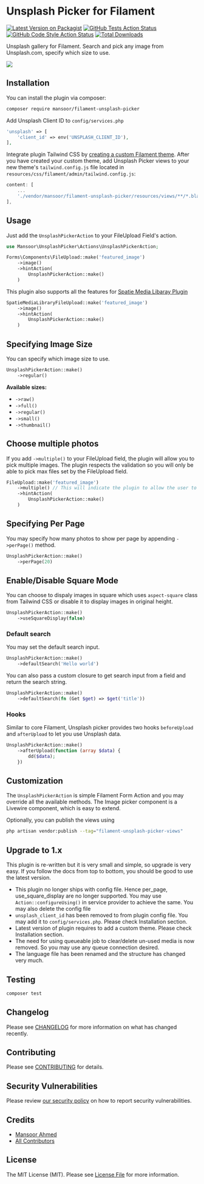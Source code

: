 # Unsplash Picker for Filament

[![Latest Version on Packagist](https://img.shields.io/packagist/v/mansoor/filament-unsplash-picker.svg?style=flat-square)](https://packagist.org/packages/mansoor/filament-unsplash-picker)
[![GitHub Tests Action Status](https://img.shields.io/github/actions/workflow/status/mansoor/filament-unsplash-picker/run-tests.yml?branch=main&label=tests&style=flat-square)](https://github.com/mansoor/filament-unsplash-picker/actions?query=workflow%3Arun-tests+branch%3Amain)
[![GitHub Code Style Action Status](https://img.shields.io/github/actions/workflow/status/mansoor/filament-unsplash-picker/fix-php-code-styling.yml?branch=main&label=code%20style&style=flat-square)](https://github.com/mansoor/filament-unsplash-picker/actions?query=workflow%3A"Fix+PHP+code+styling"+branch%3Amain)
[![Total Downloads](https://img.shields.io/packagist/dt/mansoor/filament-unsplash-picker.svg?style=flat-square)](https://packagist.org/packages/mansoor/filament-unsplash-picker)

Unsplash gallery for Filament. Search and pick any image from Unsplash.com, specify which size to use.

![](./screenshot.jpg)

## Installation

You can install the plugin via composer:

```bash
composer require mansoor/filament-unsplash-picker
```

Add Unsplash Client ID to `config/services.php`

```php
'unsplash' => [
    'client_id' => env('UNSPLASH_CLIENT_ID'),
],
```

Integrate plugin Tailwind CSS by [creating a custom Filament theme](https://filamentphp.com/docs/3.x/panels/themes#creating-a-custom-theme). After you have created your custom theme, add Unsplash Picker views to your new theme's `tailwind.config.js` file located in `resources/css/filament/admin/tailwind.config.js`:

```js
content: [
    ...
    './vendor/mansoor/filament-unsplash-picker/resources/views/**/*.blade.php',
],
```

## Usage

Just add the `UnsplashPickerAction` to your FileUpload Field's action.

```php
use Mansoor\UnsplashPicker\Actions\UnsplashPickerAction;

Forms\Components\FileUpload::make('featured_image')
    ->image()
    ->hintAction(
        UnsplashPickerAction::make()
    )
```

This plugin also supports all the features for [Spatie Media Libaray Plugin](https://filamentphp.com/plugins/filament-spatie-media-library)

```php
SpatieMediaLibraryFileUpload::make('featured_image')
    ->image()
    ->hintAction(
        UnsplashPickerAction::make()
    )
```

## Specifying Image Size

You can specify which image size to use.

```php
UnsplashPickerAction::make()
    ->regular()
```

**Available sizes:**

-   `->raw()`
-   `->full()`
-   `->regular()`
-   `->small()`
-   `->thumbnail()`

## Choose multiple photos

If you add `->multiple()` to your FileUpload field, the plugin will allow you to pick multiple images. The plugin respects the validation so you will only be able to pick max files set by the FileUpload field.

```php
FileUpload::make('featured_image')
    ->multiple() // This will indicate the plugin to allow the user to pick multiple files
    ->hintAction(
        UnsplashPickerAction::make()
    )
```

## Specifying Per Page

You may specify how many photos to show per page by appending `->perPage()` method.

```php
UnsplashPickerAction::make()
    ->perPage(20)
```

## Enable/Disable Square Mode

You can choose to dispaly images in square which uses `aspect-square` class from Tailwind CSS or disable it to display images in original height.

```php
UnsplashPickerAction::make()
    ->useSquareDisplay(false)
```

### Default search

You may set the default search input.

```php
UnsplashPickerAction::make()
    ->defaultSearch('Hello world')
```

You can also pass a custom closure to get search input from a field and return the search string.

```php
UnsplashPickerAction::make()
    ->defaultSearch(fn (Get $get) => $get('title'))
```

### Hooks

Similar to core Filament, Unsplash picker provides two hooks `beforeUpload` and `afterUpload` to let you use Unsplash data.

```php
UnsplashPickerAction::make()
    ->afterUpload(function (array $data) {
        dd($data);
    })
```

## Customization

The `UnsplashPickerAction` is simple Filament Form Action and you may override all the available methods. The Image picker component is a Livewire component, which is easy to extend.

Optionally, you can publish the views using

```bash
php artisan vendor:publish --tag="filament-unsplash-picker-views"
```

## Upgrade to 1.x

This plugin is re-written but it is very small and simple, so upgrade is very easy. If you follow the docs from top to bottom, you should be good to use the latest version.

-   This plugin no longer ships with config file. Hence per_page, use_square_display are no longer supported. You may use `Action::configureUsing()` in service provider to achieve the same. You may also delete the config file
-   `unsplash_client_id` has been removed to from plugin config file. You may add it to `config/services.php`. Please check Installation section.
-   Latest version of plugin requires to add a custom theme. Please check Installation section.
-   The need for using queueable job to clear/delete un-used media is now removed. So you may use any queue connection desired.
-   The language file has been renamed and the structure has changed very much.

## Testing

```bash
composer test
```

## Changelog

Please see [CHANGELOG](CHANGELOG.md) for more information on what has changed recently.

## Contributing

Please see [CONTRIBUTING](.github/CONTRIBUTING.md) for details.

## Security Vulnerabilities

Please review [our security policy](../../security/policy) on how to report security vulnerabilities.

## Credits

-   [Mansoor Ahmed](https://github.com/mansoorkhan96)
-   [All Contributors](../../contributors)

## License

The MIT License (MIT). Please see [License File](LICENSE.md) for more information.
